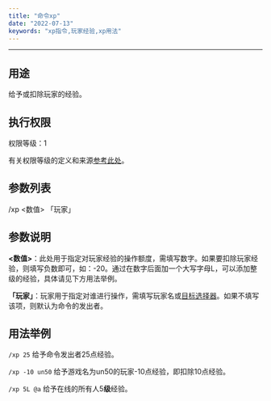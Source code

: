 ```yaml
---
title: "命令xp"
date: "2022-07-13"
keywords: "xp指令,玩家经验,xp用法"
---
```


---

## 用途

给予或扣除玩家的经验。

## 执行权限

权限等级：1

有关权限等级的定义和来源[参考此处](/commands/权限等级 "参考此处")。

## 参数列表

/xp <数值> 「玩家」

## 参数说明

**<数值>**：此处用于指定对玩家经验的操作额度，需填写数字。如果要扣除玩家经验，则填写负数即可，如：-20。通过在数字后面加一个大写字母L，可以添加整级的经验，具体请见下方用法举例。

**「玩家」**：玩家用于指定对谁进行操作，需填写玩家名或[目标选择器](/commands/目标选择器 "目标选择器")。如果不填写该项，则默认为命令的发出者。

## 用法举例

`/xp 25`  给予命令发出者25点经验。

`/xp -10 un50`  给予游戏名为un50的玩家-10点经验，即扣除10点经验。

`/xp 5L @a`  给予在线的所有人5**级**经验。
